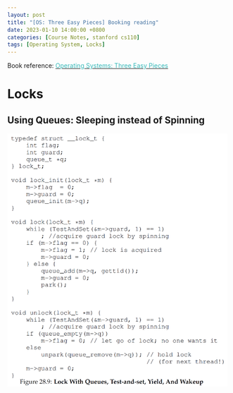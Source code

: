 ```yaml
---
layout: post
title: "[OS: Three Easy Pieces] Booking reading"
date: 2023-01-10 14:00:00 +0800
categories: [Course Notes, stanford cs110]
tags: [Operating System, Locks]
---
```


Book reference: [<span style="color:#3ababa">Operating Systems: Three Easy Pieces</span>](https://pages.cs.wisc.edu/~remzi/OSTEP/)

# Locks
## Using Queues: Sleeping instead of Spinning

<img src="/assets/img/os/OS-locks_0.PNG" alt="concurrency terms" width="500"/> 
